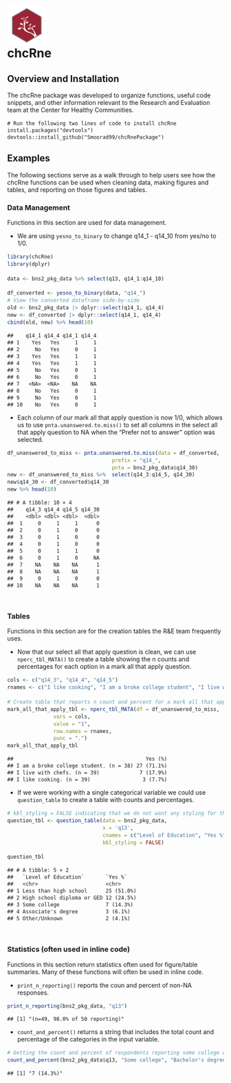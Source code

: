 
<img src="man/figures/hex.png" style="width: 18%; float: left;" alt="chcRne logo">

<hr style="height:40px; visibility:hidden;" />

# chcRne

## Overview and Installation

The chcRne package was developed to organize functions, useful code
snippets, and other information relevant to the Research and Evaluation
team at the Center for Healthy Communities.

    # Run the following two lines of code to install chcRne
    install.packages("devtools") 
    devtools::install_github("Smoorad99/chcRnePackage")

## Examples

The following sections serve as a walk through to help users see how the
chcRne functions can be used when cleaning data, making figures and
tables, and reporting on those figures and tables.

### Data Management

Functions in this section are used for data management.

- We are using `yesno_to_binary` to change q14_1 - q14_10 from yes/no to
  1/0.

``` r
library(chcRne)
library(dplyr)

data <- bns2_pkg_data %>% select(q13, q14_1:q14_10)

df_converted <- yesno_to_binary(data, "q14_")
# View the converted dataframe side-by-side
old <- bns2_pkg_data |> dplyr::select(q14_1, q14_4)
new <- df_converted |> dplyr::select(q14_1, q14_4)
cbind(old, new) %>% head(10)
```

    ##    q14_1 q14_4 q14_1 q14_4
    ## 1    Yes   Yes     1     1
    ## 2     No   Yes     0     1
    ## 3    Yes   Yes     1     1
    ## 4    Yes   Yes     1     1
    ## 5     No   Yes     0     1
    ## 6     No   Yes     0     1
    ## 7   <NA>  <NA>    NA    NA
    ## 8     No   Yes     0     1
    ## 9     No   Yes     0     1
    ## 10    No   Yes     0     1

- Each column of our mark all that apply question is now 1/0, which
  allows us to use `pnta.unanswered.to.miss()` to set all columns in the
  select all that apply question to NA when the “Prefer not to answer”
  option was selected.

``` r
df_unanswered_to_miss <- pnta.unanswered.to.miss(data = df_converted,
                                  prefix = "q14_",
                                  pnta = bns2_pkg_data$q14_30)
new <- df_unanswered_to_miss %>%  select(q14_3:q14_5, q14_30)
new$q14_30 <- df_converted$q14_30
new %>% head(10)
```

    ## # A tibble: 10 × 4
    ##    q14_3 q14_4 q14_5 q14_30
    ##    <dbl> <dbl> <dbl>  <dbl>
    ##  1     0     1     1      0
    ##  2     0     1     0      0
    ##  3     0     1     0      0
    ##  4     0     1     0      0
    ##  5     0     1     1      0
    ##  6     0     1     0     NA
    ##  7    NA    NA    NA      1
    ##  8    NA    NA    NA      1
    ##  9     0     1     0      0
    ## 10    NA    NA    NA      1

<br/>

### Tables

Functions in this section are for the creation tables the R&E team
frequently uses.

- Now that our select all that apply question is clean, we can use
  `nperc_tbl_MATA()` to create a table showing the n counts and
  percentages for each option in a mark all that apply question.

``` r
cols <- c("q14_3", "q14_4", "q14_5")
rnames <- c("I like cooking", "I am a broke college student", "I live with chefs")

# Create table that reports n count and percent for a mark all that apply question
mark_all_that_apply_tbl <- nperc_tbl_MATA(df = df_unanswered_to_miss,
               vars = cols,
               value = "1",
               row.names = rnames,
               punc = ".")
mark_all_that_apply_tbl
```

    ##                                           Yes (%)
    ## I am a broke college student. (n = 38) 27 (71.1%)
    ## I live with chefs. (n = 39)             7 (17.9%)
    ## I like cooking. (n = 39)                 3 (7.7%)

- If we were working with a single categorical variable we could use
  `question_table` to create a table with counts and percentages.

``` r
# kbl_styling = FALSE indicating that we do not want any styling for the table
question_tbl <- question_table(data = bns2_pkg_data, 
                               x = 'q13', 
                               cnames = c("Level of Education", "Yes %"), 
                               kbl_styling = FALSE)

question_tbl
```

    ## # A tibble: 5 × 2
    ##   `Level of Education`       `Yes %`   
    ##   <chr>                      <chr>     
    ## 1 Less than high school      25 (51.0%)
    ## 2 High school diploma or GED 12 (24.5%)
    ## 3 Some college               7 (14.3%) 
    ## 4 Associate's degree         3 (6.1%)  
    ## 5 Other/Unknown              2 (4.1%)

<br/>

### Statistics (often used in inline code)

Functions in this section return statistics often used for figure/table
summaries. Many of these functions will often be used in inline code.

- `print_n_reporting()` reports the coun and percent of non-NA
  responses.

``` r
print_n_reporting(bns2_pkg_data, "q13")
```

    ## [1] "(n=49, 98.0% of 50 reporting)"

- `count_and_percent()` returns a string that includes the total count
  and percentage of the categories in the input variable.

``` r
# Getting the count and percent of respondents reporting some college or a bachelors degree.
count_and_percent(bns2_pkg_data$q13, "Some college", "Bachelor's degree")
```

    ## [1] "7 (14.3%)"
